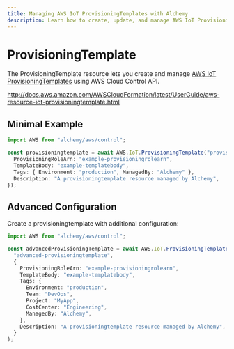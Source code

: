 ```yaml
---
title: Managing AWS IoT ProvisioningTemplates with Alchemy
description: Learn how to create, update, and manage AWS IoT ProvisioningTemplates using Alchemy Cloud Control.
---
```


# ProvisioningTemplate

The ProvisioningTemplate resource lets you create and manage [AWS IoT ProvisioningTemplates](https://docs.aws.amazon.com/iot/latest/userguide/) using AWS Cloud Control API.

http://docs.aws.amazon.com/AWSCloudFormation/latest/UserGuide/aws-resource-iot-provisioningtemplate.html

## Minimal Example

```ts
import AWS from "alchemy/aws/control";

const provisioningtemplate = await AWS.IoT.ProvisioningTemplate("provisioningtemplate-example", {
  ProvisioningRoleArn: "example-provisioningrolearn",
  TemplateBody: "example-templatebody",
  Tags: { Environment: "production", ManagedBy: "Alchemy" },
  Description: "A provisioningtemplate resource managed by Alchemy",
});
```

## Advanced Configuration

Create a provisioningtemplate with additional configuration:

```ts
import AWS from "alchemy/aws/control";

const advancedProvisioningTemplate = await AWS.IoT.ProvisioningTemplate(
  "advanced-provisioningtemplate",
  {
    ProvisioningRoleArn: "example-provisioningrolearn",
    TemplateBody: "example-templatebody",
    Tags: {
      Environment: "production",
      Team: "DevOps",
      Project: "MyApp",
      CostCenter: "Engineering",
      ManagedBy: "Alchemy",
    },
    Description: "A provisioningtemplate resource managed by Alchemy",
  }
);
```

